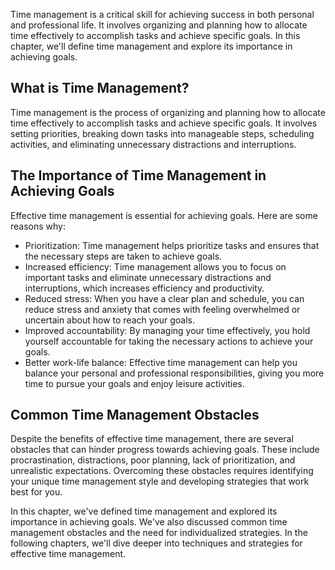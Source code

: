 
Time management is a critical skill for achieving success in both personal and professional life. It involves organizing and planning how to allocate time effectively to accomplish tasks and achieve specific goals. In this chapter, we'll define time management and explore its importance in achieving goals.

What is Time Management?
------------------------

Time management is the process of organizing and planning how to allocate time effectively to accomplish tasks and achieve specific goals. It involves setting priorities, breaking down tasks into manageable steps, scheduling activities, and eliminating unnecessary distractions and interruptions.

The Importance of Time Management in Achieving Goals
----------------------------------------------------

Effective time management is essential for achieving goals. Here are some reasons why:

* Prioritization: Time management helps prioritize tasks and ensures that the necessary steps are taken to achieve goals.
* Increased efficiency: Time management allows you to focus on important tasks and eliminate unnecessary distractions and interruptions, which increases efficiency and productivity.
* Reduced stress: When you have a clear plan and schedule, you can reduce stress and anxiety that comes with feeling overwhelmed or uncertain about how to reach your goals.
* Improved accountability: By managing your time effectively, you hold yourself accountable for taking the necessary actions to achieve your goals.
* Better work-life balance: Effective time management can help you balance your personal and professional responsibilities, giving you more time to pursue your goals and enjoy leisure activities.

Common Time Management Obstacles
--------------------------------

Despite the benefits of effective time management, there are several obstacles that can hinder progress towards achieving goals. These include procrastination, distractions, poor planning, lack of prioritization, and unrealistic expectations. Overcoming these obstacles requires identifying your unique time management style and developing strategies that work best for you.

In this chapter, we've defined time management and explored its importance in achieving goals. We've also discussed common time management obstacles and the need for individualized strategies. In the following chapters, we'll dive deeper into techniques and strategies for effective time management.

